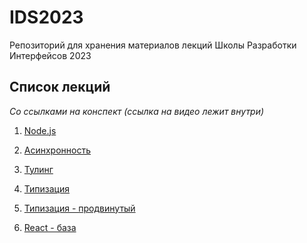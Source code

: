 # IDS2023

Репозиторий для хранения материалов лекций Школы Разработки Интерфейсов 2023

## Список лекций 
_Со ссылками на конспект (ссылка на видео лежит внутри)_
1. [Node.js](https://www.notion.so/Node-js-afd62c88c9e24a47b25d446e0f6630c8?pvs=4)

2. [Асинхронность](https://www.notion.so/db67548d803a415e8d314722c2a03186?pvs=4)

3. [Тулинг](https://www.notion.so/d7fca7c8ad0d4ec792519549c9600b89?pvs=4)

4. [Типизация](https://www.notion.so/9ef10352f43b4080bcc0bb4f3513e98b?pvs=4)

5. [Типизация - продвинутый](https://www.notion.so/b33cd6c6fa7b48f195adcc65070773b6?pvs=4)

6. [React - база](https://www.notion.so/React-118d6ea05d554b25b2e0dd1a0c4f464b?pvs=4)
